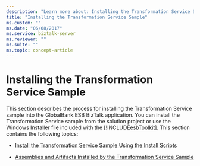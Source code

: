 ```yaml
---
description: "Learn more about: Installing the Transformation Service Sample"
title: "Installing the Transformation Service Sample"
ms.custom: ""
ms.date: "06/08/2017"
ms.service: biztalk-server
ms.reviewer: ""
ms.suite: ""
ms.topic: concept-article
---
```

# Installing the Transformation Service Sample
This section describes the process for installing the Transformation Service sample into the GlobalBank.ESB BizTalk application. You can install the Transformation Service sample from the solution project or use the Windows Installer file included with the [!INCLUDE[esbToolkit](../includes/esbtoolkit-md.md)]. This section contains the following topics:  
  
-   [Install the Transformation Service Sample Using the Install Scripts](../esb-toolkit/install-the-transformation-service-sample-using-the-install-scripts.md)  
  
-   [Assemblies and Artifacts Installed by the Transformation Service Sample](../esb-toolkit/assemblies-and-artifacts-installed-by-the-transformation-service-sample.md)
